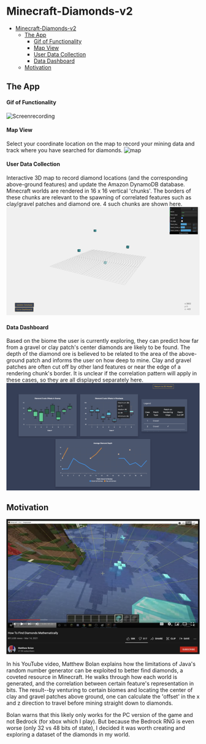 # Minecraft-Diamonds-v2

- [Minecraft-Diamonds-v2](#minecraft-diamonds-v2)
  * [The App](#the-app)
      - [Gif of Functionality](#gif-of-functionality)
      - [Map View](#map-view)
      - [User Data Collection](#user-data-collection)
      - [Data Dashboard](#data-dashboard)
  * [Motivation](#motivation)

## The App
#### Gif of Functionality
![Screenrecording](https://github.com/JordanPCF/Minecraft-Diamonds-v2/blob/main/assets/site_screencap.gif "App Functionality")

#### Map View 

Select your coordinate location on the map to record your mining data and track where you have searched for diamonds.
![map](https://github.com/JordanPCF/Minecraft-Diamonds-v2/blob/main/assets/map_screenshot.png)

#### User Data Collection

Interactive 3D map to record diamond locations (and the corresponding above-ground features) and update the Amazon DynamoDB database. Minecraft worlds are rendered in 16 x 16 vertical 'chunks'. The borders of these chunks are relevant to the spawning of correlated features such as clay/gravel patches and diamond ore. 4 such chunks are shown here.
![world](https://github.com/JordanPCF/Minecraft-Diamonds-v2/blob/main/assets/3d_user_data_entry_screenshot.png)

#### Data Dashboard
Based on the biome the user is currently exploring, they can predict how far from a gravel or clay patch's center diamonds are likely to be found. The depth of the diamond ore is believed to be related to the area of the above-ground patch and informs the user on how deep to mine. Clay and gravel patches are often cut off by other land features or near the edge of a rendering chunk's border. It is unclear if the correlation pattern will apply in these cases, so they are all displayed separately here. 
![dashboard](https://github.com/JordanPCF/Minecraft-Diamonds-v2/blob/main/assets/data_dashboard_screenshot.png)

## Motivation

[![og](https://github.com/JordanPCF/Minecraft-Diamonds-v2/blob/main/assets/og_video_screenshot.png)](https://www.youtube.com/watch?v=5Icj5TNmBUI&t=160s&ab_channel=MatthewBolan)

In his YouTube video, Matthew Bolan explains how the limitations of Java's random number generator can be exploited to better find diamonds, a coveted resource in Minecraft. He walks through how each world is generated, and the correlation between certain feature's representation in bits. The result--by venturing to certain biomes and locating the center of clay and gravel patches above ground, one can calculate the 'offset' in the x and z direction to travel before mining straight down to diamonds. 

Bolan warns that this likely only works for the PC version of the game and not Bedrock (for xbox which I play). But because the Bedrock RNG is even worse (only 32 vs 48 bits of state), I decided it was worth creating and exploring a dataset of the diamonds in my world. 
